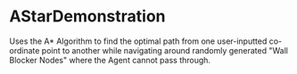 # AStarDemonstration
Uses the A* Algorithm to find the optimal path from one user-inputted co-ordinate point to another while navigating around randomly generated "Wall Blocker Nodes" where the Agent cannot pass through.

